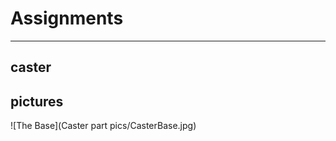 # Assignments

------------------

## caster

## pictures

![The Base](Caster part pics/CasterBase.jpg)
